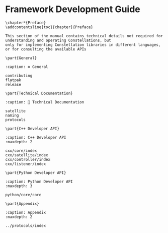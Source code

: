 # Framework Development Guide

```{raw} latex
\chapter*{Preface}
\addcontentsline{toc}{chapter}{Preface}
```

```{note}
This section of the manual contains technical details not required for understanding and operating Constellations, but
only for implementing Constellation libraries in different languages, or for consulting the available APIs
```

```{raw} latex
\part{General}
```

```{toctree}
:caption: ⚙ General

contributing
flatpak
release
```

```{raw} latex
\part{Technical Documentation}
```

```{toctree}
:caption: 🔧 Technical Documentation

satellite
naming
protocols
```

```{raw} latex
\part{C++ Developer API}
```

```{toctree}
:caption: C++ Developer API
:maxdepth: 2

cxx/core/index
cxx/satellite/index
cxx/controller/index
cxx/listener/index
```

```{raw} latex
\part{Python Developer API}
```

```{toctree}
:caption: Python Developer API
:maxdepth: 3

python/core/core
```

```{raw} latex
\part{Appendix}
```

```{toctree}
:caption: Appendix
:maxdepth: 2

../protocols/index
```
